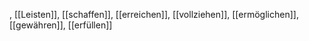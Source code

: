 , [[Leisten]], [[schaffen]], [[erreichen]], [[vollziehen]], [[ermöglichen]], [[gewähren]], [[erfüllen]]